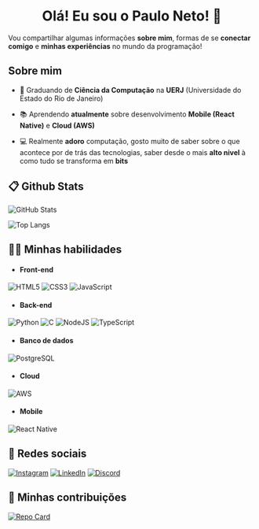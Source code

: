 
<div align="center">

# Olá! Eu sou o Paulo Neto! &#128075;

</div>

Vou compartilhar algumas informações **sobre mim**, formas de se **conectar comigo** e **minhas experiências** no mundo da programação!

## Sobre mim

- &#129504; Graduando de **Ciência da Computação** na **UERJ** (Universidade do Estado do Rio de Janeiro)

- &#128218; Aprendendo **atualmente** sobre desenvolvimento **Mobile (React Native)** e **Cloud (AWS)**

- &#128187; Realmente **adoro** computação, gosto muito de saber sobre o que acontece por de trás das tecnologias, saber desde o mais **alto nivel** à como tudo se transforma em **bits**

## 📋 Github Stats

![GitHub Stats](https://github-readme-stats.vercel.app/api?username=Paulo-CJ-Neto&theme=transparent&bg_color=000&border_color=E94D5F&show_icons=true&icon_color=30A3DC&title_color=E94D5F&text_color=FFF)

![Top Langs](https://github-readme-stats-git-masterrstaa-rickstaa.vercel.app/api/top-langs/?username=Paulo-CJ-Neto&layout=compact&bg_color=000&border_color=E94D5F&title_color=E94D5F&text_color=FFF)

## 👨‍💻 Minhas habilidades

- #### Front-end
![HTML5](https://img.shields.io/badge/HTML5-E34F26?style=for-the-badge&logo=html5&logoColor=white)
![CSS3](https://img.shields.io/badge/CSS3-1572B6?style=for-the-badge&logo=css3&logoColor=white)
![JavaScript](https://img.shields.io/badge/JavaScript-F7DF1E?style=for-the-badge&logo=javascript&logoColor=black)

- #### Back-end

![Python](https://img.shields.io/badge/python-3670A0?style=for-the-badge&logo=python&logoColor=ffdd54)
![C](https://img.shields.io/badge/C-00599C?style=for-the-badge&logo=c&logoColor=white)
![NodeJS](https://img.shields.io/badge/node.js-6DA55F?style=for-the-badge&logo=node.js&logoColor=white)
![TypeScript](https://img.shields.io/badge/TypeScript-007ACC?style=for-the-badge&logo=typescript&logoColor=white)

- #### Banco de dados

![PostgreSQL](https://img.shields.io/badge/PostgreSQL-000?style=for-the-badge&logo=postgresql)

- #### Cloud

![AWS](https://img.shields.io/badge/AWS-000.svg?style=for-the-badge&logo=amazon-aws&logoColor=white)

- #### Mobile

![React Native](https://img.shields.io/badge/React_Native-20232A?style=for-the-badge&logo=react&logoColor=61DAFB)

## 📱 Redes sociais

[![Instagram](https://img.shields.io/badge/-Instagram-%23E4405F?style=for-the-badge&logo=instagram&logoColor=white)](https://www.instagram.com/paulo_cj_neto/)
[![LinkedIn](https://img.shields.io/badge/LinkedIn-0077B5?style=for-the-badge&logo=linkedin&logoColor=white)](https://www.linkedin.com/in/paulo-cj-neto/)
[![Discord](https://img.shields.io/badge/Discord-7289DA?style=for-the-badge&logo=discord&logoColor=white)](https://discord.com/channels/@palo8305/)



## 🚀 Minhas contribuições

[![Repo Card](https://github-readme-stats.vercel.app/api/pin/?username=Paulo-CJ-Neto&repo=pass-in&bg_color=000&border_color=E94D5F&show_icons=true&icon_color=30A3DC&title_color=E94D5F&text_color=FFF)](https://github.com/Paulo-CJ-Neto/pass-in)

